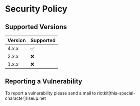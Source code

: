 # Security Policy

## Supported Versions

| Version | Supported          |
| ------- | ------------------ |
| 4.x.x   | :white_check_mark: |
| 2.x.x   | :x:                |
| 1.x.x   | :x:                |

## Reporting a Vulnerability

To report a vulnerability please send a mail to riotkit[this-special-character]riseup.net
